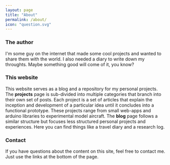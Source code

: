 ```yaml
---
layout: page
title: "About"
permalink: /about/
icon: "question.svg"
---
```


### The author
I'm some guy on the internet that made some cool projects and wanted to share them with the world. I also needed a diary to write down my throughts. Maybe something good will come of it, you know? 

### This website 
This website serves as a blog and a repository for my personal projects.  The __projects__ page is sub-divided into multiple categories that branch into their own set of posts. Each project is a set of articles that explain the inception and development of a particular idea until it concludes into a functional prototype. These projects range from small web-apps and arduino libraries to experimental model aircraft. The __blog__ page follows a similar structure but focuses less structured personal projects and experiences. Here you can find things like a travel diary and a research log.

### Contact
If you have questions about the content on this site, feel free to contact me. Just use the links at the bottom of the page.
